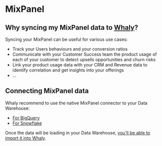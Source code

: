 # MixPanel

## **Why syncing my MixPanel data to** [**Whaly**](https://whaly.io)**?**

Syncing your MixPanel can be useful for various use cases:

* Track your Users behaviours and your conversion ratios
* Communicate with your Customer Success team the product usage of each of your customer to detect upsells opportunities and churn risks
* Link your product usage data with your CRM and Revenue data to identify correlation and get insights into your offerings
* ...

## Connecting MixPanel data

Whaly recommend to use the native MixPanel connector to your Data Warehouse:

* [For BigQuery](https://developer.mixpanel.com/docs/mixpanel-bigquery-export-design)
* [For Snowflake](https://developer.mixpanel.com/docs/mixpanel-snowflake-export)

Once the data will be loading in your Data Warehouse, [you'll be able to import it into Whaly](../../../data-management/workbench/import-tables-from-your-data-warehouse.md).
